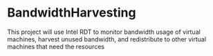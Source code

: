 # BandwidthHarvesting
This project will use Intel RDT to monitor bandwidth usage of virtual machines, harvest unused bandwidth, and redistribute to other virtual machines that need the resources
